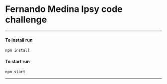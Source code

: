 # Fernando Medina Ipsy code challenge

----

#### To install run
```
npm install
```

#### To start run
```
npm start
```

----